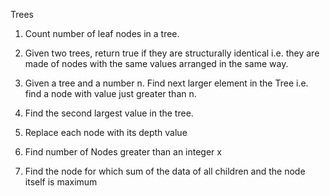 Trees

1. Count number of leaf nodes in a tree.  

2. Given two trees, return true if they are structurally identical i.e. they are made of nodes with the same values arranged in the same way.
  
3. Given a tree and a number n. Find next larger element in the Tree i.e. find a node with value just greater than n.  

4. Find the second largest value in the tree.  

5. Replace each node with its depth value  

6. Find number of Nodes greater than an integer x

7. Find the node for which sum of the data of all children and the node itself is maximum